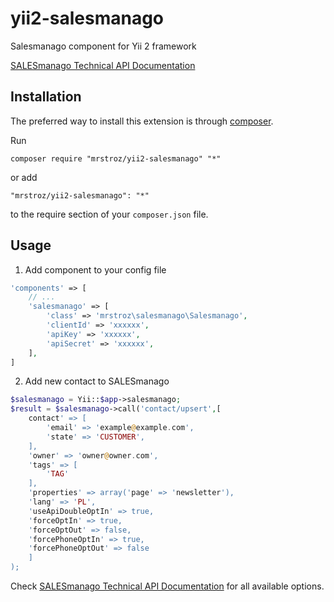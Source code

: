 # yii2-salesmanago
Salesmanago component for Yii 2 framework

[SALESmanago Technical API Documentation](http://support.salesmanago.pl/wp-content/uploads/2014/10/SALESmanago-API-en.pdf)

Installation
------------

The preferred way to install this extension is through [composer](http://getcomposer.org/download/).

Run

```
composer require "mrstroz/yii2-salesmanago" "*"
```

or add

```
"mrstroz/yii2-salesmanago": "*"
```

to the require section of your `composer.json` file.

Usage
-----

1. Add component to your config file
```php
'components' => [
    // ...
    'salesmanago' => [
        'class' => 'mrstroz\salesmanago\Salesmanago',
        'clientId' => 'xxxxxx',
        'apiKey' => 'xxxxxx',
        'apiSecret' => 'xxxxxx',
    ],
]
```

2. Add new contact to SALESmanago
```php
$salesmanago = Yii::$app->salesmanago;
$result = $salesmanago->call('contact/upsert',[
    contact' => [
        'email' => 'example@example.com',
        'state' => 'CUSTOMER',
    ],
    'owner' => 'owner@owner.com',
    'tags' => [
        'TAG'
    ],
    'properties' => array('page' => 'newsletter'),
    'lang' => 'PL',
    'useApiDoubleOptIn' => true,
    'forceOptIn' => true,
    'forceOptOut' => false,
    'forcePhoneOptIn' => true,
    'forcePhoneOptOut' => false
    ]
);
```

Check [SALESmanago Technical API Documentation](http://support.salesmanago.pl/wp-content/uploads/2014/10/SALESmanago-API-en.pdf) for all available options.